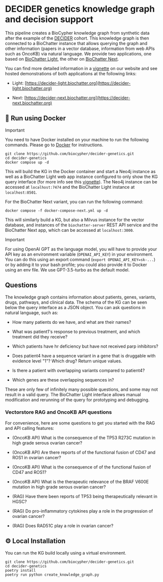 # DECIDER genetics knowledge graph and decision support

This pipeline creates a BioCypher knowledge graph from synthetic data after the
example of the [DECIDER](https://deciderproject.eu) cohort. This knowledge graph
is then connected to a BioChatter instance that allows querying the graph and
other information (papers in a vector database, information from web APIs such
as OncoKB) via natural language. We provide two applications, one based on
[BioChatter Light](https://github.com/biocypher/biochatter-light), the other on
[BioChatter Next](https://github.com/biocypher/biochatter-next).

You can find more detailed information in a
[vignette](https://biochatter.org/vignettes/custom-decider-use-case/) on our
website and see hosted demonstrations of both applications at the following
links:

- Light: [https://decider-light.biochatter.org](https://decider-light.biochatter.org)

- Next: [https://decider-next.biochatter.org](https://decider-next.biochatter.org)

## 🐳 Run using Docker

> [!IMPORTANT]
> You need to have Docker installed on your machine to run the following commands. Please go to [Docker](https://docs.docker.com/get-docker/) for instructions.

```{bash}
git clone https://github.com/biocypher/decider-genetics.git
cd decider-genetics
docker compose up -d
```

This will build the KG in the Docker container and start a Neo4j instance as
well as a BioChatter Light web app instance configured to only show the KG query
interface (for more info see this
[vignette](https://biochatter.org/vignettes/custom-bclight-simple/)). The Neo4j
instance can be accessed at `localhost:7474` and the BioChatter Light instance
at `localhost:8501`.

For the BioChatter Next variant, you can run the following command:

```{bash}
docker compose -f docker-compose-next.yml up -d
```

This will similarly build a KG, but also a Milvus instance for the vector
database, and instances of the `biochatter-server` REST API service and the
BioChatter Next app, which can be accessed at `localhost:3000`.

> [!IMPORTANT]
> For using OpenAI GPT as the language model, you will have to provide your API key as an environment variable (`OPENAI_API_KEY`) in your environment. You can do this using an export command (`export OPENAI_API_KEY=sk-...`) or by adding it to your bash profile; you could also provide it to Docker using an env file. We use GPT-3.5-turbo as the default model.

## Questions

The knowledge graph contains information about patients, genes, variants, drugs,
pathways, and clinical data. The schema of the KG can be seen below the query
interface as a JSON object. You can ask questions in natural language, such as:

- How many patients do we have, and what are their names?

- What was patient1's response to previous treatment, and which treatment did
they receive?

- Which patients have hr deficiency but have not received parp inhibitors?

- Does patient4 have a sequence variant in a gene that is druggable with
evidence level "1"? Which drug? Return unique values.

- Is there a patient with overlapping variants compared to patient4?

- Which genes are these overlapping sequences in?

These are only few of infinitely many possible questions, and some may not
result in a valid query. The BioChatter Light interface allows manual
modification and rerunning of the query for prototyping and debugging.

### Vectorstore RAG and OncoKB API questions

For convenience, here are some questions to get you started with the RAG and API
calling features:

- (OncoKB API) What is the consequence of the TP53 R273C mutation in high grade serous ovarian cancer?

- (OncoKB API) Are there reports of of the functional fusion of CD47 and ROS1 in ovarian cancer?

- (OncoKB API) What is the consequence of of the functional fusion of CD47 and ROS1?

- (OncoKB API) What is the therapeutic relevance of the BRAF V600E mutation in high grade serous ovarian cancer?

- (RAG) Have there been reports of TP53 being therapeutically relevant in HGSC?

- (RAG) Do pro-inflammatory cytokines play a role in the progression of ovarian cancer?

- (RAG) Does RAD51C play a role in ovarian cancer?

## ⚙️ Local Installation

You can run the KG build locally using a virtual environment.

```{bash}
git clone https://github.com/biocypher/decider-genetics.git
cd decider-genetics
poetry install
poetry run python create_knowledge_graph.py
```
